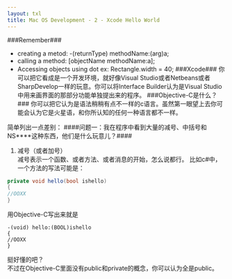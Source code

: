 ```yaml
---
layout: txl
title: Mac OS Development - 2 - Xcode Hello World
---
```


###Remember###
 - creating a metod: -(returnType) methodName:(arg)a;
 - calling a method: [objectName methodName:a];
 - Accessing objects using dot
 ex: Rectangle.width = 40;
###Xcode###
你可以把它看成是一个开发环境，就好像Visual Studio或者Netbeans或者SharpDevelop一样的玩意。你可以将Interface Builder认为是Visual Studio中用来画界面的那部分功能单独提出来的程序。
###Objective-C是什么？###
你可以把它认为是语法稍稍有点不一样的c语言。虽然第一眼望上去你可能会认为它是火星语，和你所认知的任何一种语言都不一样。  

简单列出一点差别：
####问题一：我在程序中看到大量的减号、中括号和NS****这种东西，他们是什么玩意儿？####
 1. 减号（或者加号）  
 减号表示一个函数、或者方法、或者消息的开始，怎么说都行。
 比如c#中，一个方法的写法可能是：
```c#
private void hello(bool ishello)
{
//OOXX
}
```
用Objective-C写出来就是
```
-(void) hello:(BOOL)ishello
{
//OOXX
}
```
挺好懂的吧？  
不过在Objective-C里面没有public和private的概念，你可以认为全是public。  
 
 
 
